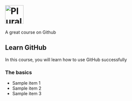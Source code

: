 # <a href='http://pluralsight.com'><img src='https://gillcleerenpluralsight.blob.core.windows.net/files/pluralsight.png' height='60' alt='Pluralsight Logo'/>
</a> A great course on Github

## Learn GitHub
In this course, you will learn how to use GitHub successfully

### The basics
- Sample item 1
- Sample item 2
- Sample item 3
